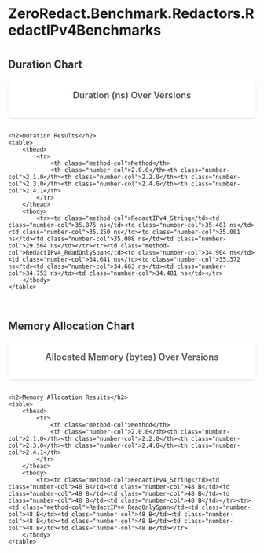 # ZeroRedact.Benchmark.Redactors.RedactIPv4Benchmarks

<script src="https://cdn.jsdelivr.net/npm/chart.js"></script>
<style>
    .chart-container {
        background: white;
        border-radius: 8px;
        padding: 20px;
        margin-bottom: 30px;
        box-shadow: 0 2px 4px rgba(0,0,0,0.1);
    }
    .chart-title {
        font-size: 18px;
        font-weight: 600;
        color: #555;
        margin-bottom: 15px;
        text-align: center;
    }
    table {
        width: 100%;
        border-collapse: collapse;
        background: white;
        border-radius: 8px;
        overflow: hidden;
        box-shadow: 0 2px 4px rgba(0,0,0,0.1);
        margin-top: 30px;
    }
    th {
        background: #f8f9fa;
        padding: 12px;
        text-align: left;
        font-weight: 600;
        color: #333;
        border-bottom: 2px solid #dee2e6;
    }
    td {
        padding: 10px 12px;
        border-bottom: 1px solid #dee2e6;
    }
    tr:last-child td {
        border-bottom: none;
    }
    tr:hover {
        background: #f8f9fa;
    }
    .method-col {
        font-weight: 500;
        color: #495057;
    }
    .number-col {
        text-align: right;
      
    }
    h2 {
        color: #333;
        margin-top: 40px;
        margin-bottom: 20px;
    }
    .section-group {
        margin-bottom: 60px;
    }
</style>

<div class="section-group">
    <h2>Duration Chart</h2>
    <div class="chart-container">
        <div class="chart-title">Duration (ns) Over Versions</div>
        <canvas id="durationChart_ZeroRedact_Benchmark_Redactors_RedactIPv4Benchmarks"></canvas>
    </div>
    
    <h2>Duration Results</h2>
    <table>
        <thead>
            <tr>
                <th class="method-col">Method</th>
                <th class="number-col">2.0.0</th><th class="number-col">2.1.0</th><th class="number-col">2.2.0</th><th class="number-col">2.3.0</th><th class="number-col">2.4.0</th><th class="number-col">2.4.1</th>
            </tr>
        </thead>
        <tbody>
            <tr><td class="method-col">RedactIPv4_String</td><td class="number-col">35.875 ns</td><td class="number-col">35.401 ns</td><td class="number-col">35.250 ns</td><td class="number-col">35.001 ns</td><td class="number-col">35.008 ns</td><td class="number-col">29.564 ns</td></tr><tr><td class="method-col">RedactIPv4_ReadOnlySpan</td><td class="number-col">34.904 ns</td><td class="number-col">34.641 ns</td><td class="number-col">35.372 ns</td><td class="number-col">34.663 ns</td><td class="number-col">34.753 ns</td><td class="number-col">34.481 ns</td></tr>
        </tbody>
    </table>
</div>

<div class="section-group">
    <h2>Memory Allocation Chart</h2>
    <div class="chart-container">
        <div class="chart-title">Allocated Memory (bytes) Over Versions</div>
        <canvas id="memoryChart_ZeroRedact_Benchmark_Redactors_RedactIPv4Benchmarks"></canvas>
    </div>
    
    <h2>Memory Allocation Results</h2>
    <table>
        <thead>
            <tr>
                <th class="method-col">Method</th>
                <th class="number-col">2.0.0</th><th class="number-col">2.1.0</th><th class="number-col">2.2.0</th><th class="number-col">2.3.0</th><th class="number-col">2.4.0</th><th class="number-col">2.4.1</th>
            </tr>
        </thead>
        <tbody>
            <tr><td class="method-col">RedactIPv4_String</td><td class="number-col">48 B</td><td class="number-col">48 B</td><td class="number-col">48 B</td><td class="number-col">48 B</td><td class="number-col">48 B</td><td class="number-col">48 B</td></tr><tr><td class="method-col">RedactIPv4_ReadOnlySpan</td><td class="number-col">48 B</td><td class="number-col">48 B</td><td class="number-col">48 B</td><td class="number-col">48 B</td><td class="number-col">48 B</td><td class="number-col">48 B</td></tr>
        </tbody>
    </table>
</div>

<script>
    const versions_ZeroRedact_Benchmark_Redactors_RedactIPv4Benchmarks = ["2.0.0", "2.1.0", "2.2.0", "2.3.0", "2.4.0", "2.4.1"];
    
    // Duration Chart
    new Chart(document.getElementById('durationChart_ZeroRedact_Benchmark_Redactors_RedactIPv4Benchmarks'), {
        type: 'line',
        data: {
            labels: versions_ZeroRedact_Benchmark_Redactors_RedactIPv4Benchmarks,
            datasets: [
            {
                label: 'RedactIPv4_String',
                data: [35.88, 35.40, 35.25, 35.00, 35.01, 29.56],
                borderColor: '#FF6384',
                backgroundColor: '#FF638433',
                tension: 0.1
            },
            {
                label: 'RedactIPv4_ReadOnlySpan',
                data: [34.90, 34.64, 35.37, 34.66, 34.75, 34.48],
                borderColor: '#36A2EB',
                backgroundColor: '#36A2EB33',
                tension: 0.1
            }]
        },
        options: {
            responsive: true,
            plugins: {
                legend: {
                    position: 'top',
                },
                tooltip: {
                    callbacks: {
                        label: function(context) {
                            return context.dataset.label + ': ' + context.parsed.y.toFixed(2) + ' ns';
                        }
                    }
                }
            },
            scales: {
                y: {
                    beginAtZero: true,
                    title: {
                        display: true,
                        text: 'Mean Duration (ns)'
                    }
                },
                x: {
                    title: {
                        display: true,
                        text: 'Version'
                    }
                }
            }
        }
    });
    
    // Memory Chart
    new Chart(document.getElementById('memoryChart_ZeroRedact_Benchmark_Redactors_RedactIPv4Benchmarks'), {
        type: 'line',
        data: {
            labels: versions_ZeroRedact_Benchmark_Redactors_RedactIPv4Benchmarks,
            datasets: [
            {
                label: 'RedactIPv4_String',
                data: [48, 48, 48, 48, 48, 48],
                borderColor: '#FF6384',
                backgroundColor: '#FF638433',
                tension: 0.1
            },
            {
                label: 'RedactIPv4_ReadOnlySpan',
                data: [48, 48, 48, 48, 48, 48],
                borderColor: '#36A2EB',
                backgroundColor: '#36A2EB33',
                tension: 0.1
            }]
        },
        options: {
            responsive: true,
            plugins: {
                legend: {
                    position: 'top',
                },
                tooltip: {
                    callbacks: {
                        label: function(context) {
                            return context.dataset.label + ': ' + context.parsed.y + ' bytes';
                        }
                    }
                }
            },
            scales: {
                y: {
                    beginAtZero: true,
                    title: {
                        display: true,
                        text: 'Bytes Allocated Per Operation'
                    }
                },
                x: {
                    title: {
                        display: true,
                        text: 'Version'
                    }
                }
            }
        }
    });
</script>